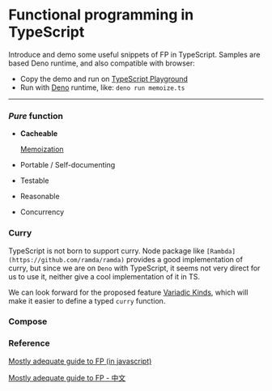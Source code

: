 # Functional programming in TypeScript

Introduce and demo some useful snippets of FP in TypeScript. Samples are based Deno runtime, and also compatible with browser:

- Copy the demo and run on [TypeScript Playground](https://www.typescriptlang.org/play/index.html#)
- Run with [Deno](https://deno.land/) runtime, like: 
  `deno run memoize.ts`

---

### *Pure* function

- **Cacheable**
  
  [Memoization](./memoize.ts)

- Portable / Self-documenting
- Testable
- Reasonable
- Concurrency

### Curry

TypeScript is not born to support curry. Node package like `[Rambda](https://github.com/ramda/ramda)` provides a good implementation of curry, but since we are on `Deno` with TypeScript, it seems not very direct for us to use it, neither give a cool implementation of it in TS. 

We can look forward for the proposed feature [Variadic Kinds](https://github.com/Microsoft/TypeScript/issues/5453), which will make it easier to define a typed `curry` function.


### Compose


### Reference 

[Mostly adequate guide to FP (in javascript)](https://mostly-adequate.gitbooks.io/mostly-adequate-guide/)

[Mostly adequate guide to FP - 中文](https://llh911001.gitbooks.io/mostly-adequate-guide-chinese/content/)

